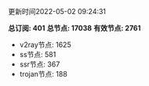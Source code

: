 更新时间2022-05-02 09:24:31

**总订阅: 401**
**总节点: 17038**
**有效节点: 2761**
- v2ray节点: 1625
- ss节点: 581
- ssr节点: 367
- trojan节点: 188
